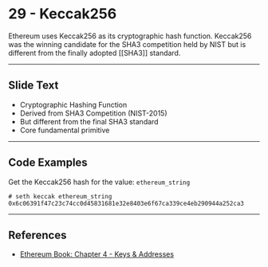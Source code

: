 # 29 - Keccak256

Ethereum uses Keccak256 as its cryptographic hash function. Keccak256 was the winning candidate for the SHA3 competition held by NIST but is different from the finally adopted [[SHA3]] standard.

---
## Slide Text
- Cryptographic Hashing Function
- Derived from SHA3 Competition (NIST-2015)
- But different from the final SHA3 standard
- Core fundamental primitive 


---
## Code Examples
Get the Keccak256 hash for the value: `ethereum_string`
```
# seth keccak ethereum_string
0x6c06391f47c23c74cc0d45831681e32e8403e6f67ca339ce4eb290944a252ca3
```
---
## References
- [Ethereum Book: Chapter 4 - Keys & Addresses](https://github.com/ethereumbook/ethereumbook/blob/develop/04keys-addresses.asciidoc)